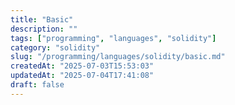 ```yaml
---
title: "Basic"
description: ""
tags: ["programming", "languages", "solidity"]
category: "solidity"
slug: "/programming/languages/solidity/basic.md"
createdAt: "2025-07-03T15:53:03"
updatedAt: "2025-07-04T17:41:08"
draft: false
---
```

